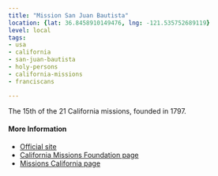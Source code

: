```yaml
---
title: "Mission San Juan Bautista"
location: {lat: 36.8458910149476, lng: -121.535752689119}
level: local
tags:
- usa
- california
- san-juan-bautista
- holy-persons
- california-missions
- franciscans

---
```



The 15th of the 21 California missions, founded in 1797.

#### More Information

* [Official site](http://www.oldmissionsjb.org/)
* [California Missions Foundation page](https://californiamissionsfoundation.org/mission-san-juan-bautista/)
* [Missions California page](https://www.missionscalifornia.com/missions/san-juan-bautista/)





